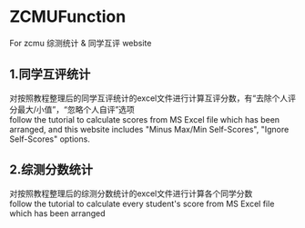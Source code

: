 # ZCMUFunction
For zcmu 综测统计 &amp; 同学互评 website

## 1.同学互评统计

对按照教程整理后的同学互评统计的excel文件进行计算互评分数，有“去除个人评分最大/小值”，“忽略个人自评”选项
<br>
follow the tutorial to calculate scores from MS Excel file which has been arranged, and this website includes "Minus Max/Min Self-Scores", "Ignore Self-Scores" options.

## 2.综测分数统计

对按照教程整理后的综测分数统计的excel文件进行计算各个同学分数
<br>
follow the tutorial to calculate every student's score from MS Excel file which has been arranged
